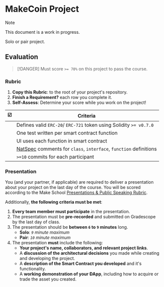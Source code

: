 # MakeCoin Project

> [!NOTE]
> This document is a work in progress.

Solo or pair project.

## Evaluation

> [!DANGER]
> Must score `>= 70%` on this project to pass the course.

### Rubric

1. **Copy this Rubric**: to the root of your project's repository.
2. **Finish a Requirement?** each row you complete it.
3. **Self-Assess**: Determine your score while you work on the project!

|   ☑️   | Criteria                                                            |
| :---: | ------------------------------------------------------------------- |
|       | Defines valid  `ERC-20`/ `ERC-721` token using Solidity `>= v0.7.0` |
|       | One test written per smart contract function                        |
|       | UI uses each function in smart contract                             |
|       | [NatSpec] comments for `class`, `interface`, `function` definitions |
|       | `>=10` commits for each participant                                 |


### Presentation

You (and your partner, if applicable) are required to deliver a presentation about your project on the last day of the course. You will be scored according to the Make School [Presentations & Public Speaking Rubric](https://make.sc/presentation-rubric).

Additionally, **the following criteria must be met**:

1. **Every team member must participate** in the presentation.
1. The presentation must be **pre-recorded** and submitted on Gradescope by the last day of class.
2. The presentation should be **between `6` to `9` minutes** long.
    - **Solo**: *`9` minute maximum*
    - **Pair**: *`10` minute maximum*
3. The presentation **must** include the following:
    - **Your project's name, collaborators, and relevant project links**.
    - A **discussion of the architectural decisions** you made while creating and developing the project.
    - A **description of the Smart Contract you developed** and it's functionality.
    - A **working demonstration of your ÐApp**, including how to acquire or trade the asset you created.


[NatSpec]: https://solidity.readthedocs.io/en/v0.5.9/natspec-format.html
